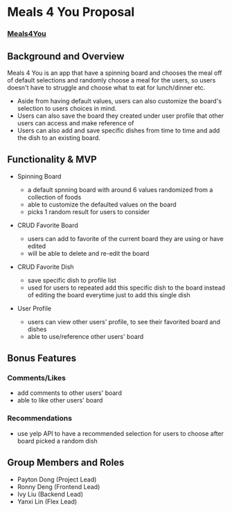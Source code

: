 # Meals 4 You Proposal
### [Meals4You](https://meals4yo.herokuapp.com/)
## Background and Overview
Meals 4 You is an app that have a spinning board and chooses the meal off of default selections and randomly choose a meal for the users, so users doesn't have to struggle and choose what to eat for lunch/dinner etc.
- Aside from having default values, users can also customize the board's selection to users choices in mind.
- Users can also save the board they created under user profile that other users can access and make reference of
- Users can also add and save specific dishes from time to time and add the dish to an existing board.

## Functionality & MVP

* Spinning Board
    - a default spnning board with around 6 values randomized from a collection of foods
    - able to customize the defaulted values on the board
    - picks 1 random result for users to consider

* CRUD Favorite Board
    - users can add to favorite of the current board they are using or have edited
    - will be able to delete and re-edit the board

* CRUD Favorite Dish
    - save specific dish to profile list
    - used for users to repeated add this specific dish to the board instead of editing the board everytime just to add this single dish

* User Profile
    - users can view other users' profile, to see their favorited board and dishes
    - able to use/reference other users' board

## Bonus Features
### Comments/Likes
* add comments to other users' board
* able to like other users' board

### Recommendations
* use yelp API to have a recommended selection for users to choose after board picked a random dish

## Group Members and Roles
- Payton Dong (Project Lead)
- Ronny Deng (Frontend Lead)
- Ivy Liu (Backend Lead)
- Yanxi Lin (Flex Lead)